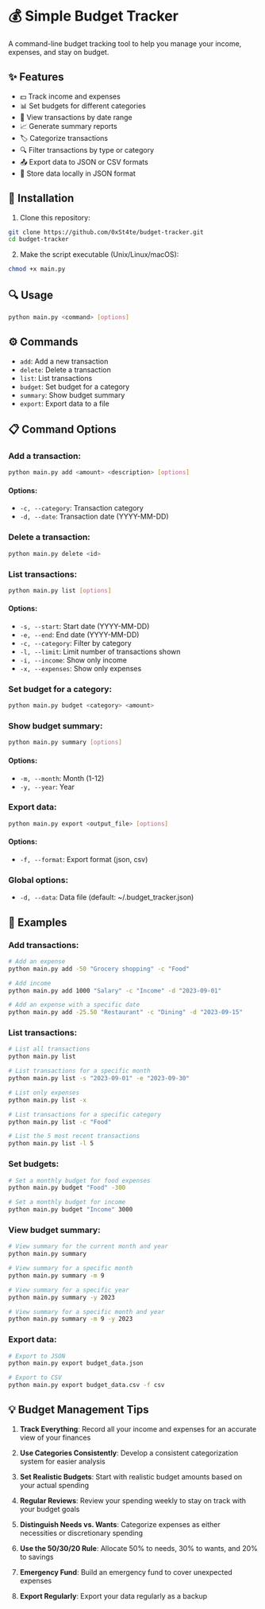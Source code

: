 # 💰 Simple Budget Tracker

A command-line budget tracking tool to help you manage your income, expenses, and stay on budget.

## ✨ Features

- 💵 Track income and expenses
- 📊 Set budgets for different categories
- 📅 View transactions by date range
- 📈 Generate summary reports
- 🏷️ Categorize transactions
- 🔍 Filter transactions by type or category
- 📤 Export data to JSON or CSV formats
- 💾 Store data locally in JSON format

## 🚀 Installation

1. Clone this repository:
```bash
git clone https://github.com/0xSt4te/budget-tracker.git
cd budget-tracker
```

2. Make the script executable (Unix/Linux/macOS):
```bash
chmod +x main.py
```

## 🔍 Usage

```bash
python main.py <command> [options]
```

## ⚙️ Commands

- `add`: Add a new transaction
- `delete`: Delete a transaction
- `list`: List transactions
- `budget`: Set budget for a category
- `summary`: Show budget summary
- `export`: Export data to a file

## 📋 Command Options

### Add a transaction:
```bash
python main.py add <amount> <description> [options]
```

#### Options:

- `-c, --category`: Transaction category
- `-d, --date`: Transaction date (YYYY-MM-DD)

### Delete a transaction:
```bash
python main.py delete <id>
```

### List transactions:
```bash
python main.py list [options]
```

#### Options:

- `-s, --start`: Start date (YYYY-MM-DD)
- `-e, --end`: End date (YYYY-MM-DD)
- `-c, --category`: Filter by category
- `-l, --limit`: Limit number of transactions shown
- `-i, --income`: Show only income
- `-x, --expenses`: Show only expenses

### Set budget for a category:
```bash
python main.py budget <category> <amount>
```

### Show budget summary:
```bash
python main.py summary [options]
```

#### Options:

- `-m, --month`: Month (1-12)
- `-y, --year`: Year

### Export data:
```bash
python main.py export <output_file> [options]
```

#### Options:

- `-f, --format`: Export format (json, csv)

### Global options:

- `-d, --data`: Data file (default: ~/.budget_tracker.json)

## 📝 Examples

### Add transactions:
```bash
# Add an expense
python main.py add -50 "Grocery shopping" -c "Food"
```

```bash
# Add income
python main.py add 1000 "Salary" -c "Income" -d "2023-09-01"
```

```bash
# Add an expense with a specific date
python main.py add -25.50 "Restaurant" -c "Dining" -d "2023-09-15"
```

### List transactions:
```bash
# List all transactions
python main.py list
```

```bash
# List transactions for a specific month
python main.py list -s "2023-09-01" -e "2023-09-30"
```

```bash
# List only expenses
python main.py list -x
```

```bash
# List transactions for a specific category
python main.py list -c "Food"
```

```bash
# List the 5 most recent transactions
python main.py list -l 5
```

### Set budgets:
```bash
# Set a monthly budget for food expenses
python main.py budget "Food" -300
```

```bash
# Set a monthly budget for income
python main.py budget "Income" 3000
```

### View budget summary:
```bash
# View summary for the current month and year
python main.py summary
```

```bash
# View summary for a specific month
python main.py summary -m 9
```

```bash
# View summary for a specific year
python main.py summary -y 2023
```

```bash
# View summary for a specific month and year
python main.py summary -m 9 -y 2023
```

### Export data:
```bash
# Export to JSON
python main.py export budget_data.json
```

```bash
# Export to CSV
python main.py export budget_data.csv -f csv
```

## 💡 Budget Management Tips

1. **Track Everything**: Record all your income and expenses for an accurate view of your finances

2. **Use Categories Consistently**: Develop a consistent categorization system for easier analysis

3. **Set Realistic Budgets**: Start with realistic budget amounts based on your actual spending

4. **Regular Reviews**: Review your spending weekly to stay on track with your budget goals

5. **Distinguish Needs vs. Wants**: Categorize expenses as either necessities or discretionary spending

6. **Use the 50/30/20 Rule**: Allocate 50% to needs, 30% to wants, and 20% to savings

7. **Emergency Fund**: Build an emergency fund to cover unexpected expenses

8. **Export Regularly**: Export your data regularly as a backup

